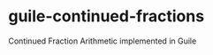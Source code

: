 guile-continued-fractions
=========================

Continued Fraction Arithmetic implemented in Guile

